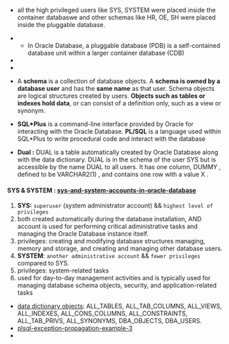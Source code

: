 

- all the high privileged users like SYS, SYSTEM were placed inside the container databaswe and other schemas like HR, OE, SH were placed inside the pluggable database.
- - In Oracle Database, a pluggable database (PDB) is a self-contained database unit within a larger container database (CDB)
- 
- 
- A **schema** is a collection of database objects. A **schema is owned by a database user** and has the **same name** as that user. Schema objects are logical structures created by users. **Objects such as tables or indexes hold data**, or can consist of a definition only, such as a view or synonym.

- **SQL*Plus** is a command-line interface provided by Oracle for interacting with the Oracle Database. **PL/SQL** is a language used within SQL*Plus to write procedural code and interact with the database
- **Dual :** DUAL is a table automatically created by Oracle Database along with the data dictionary. DUAL is in the schema of the user SYS but is accessible by the name DUAL to all users. It has one column, DUMMY , defined to be VARCHAR2(1) , and contains one row with a value X .
#### **SYS & SYSTEM :** [sys-and-system-accounts-in-oracle-database](https://medium.com/@ykods/sys-and-system-accounts-in-oracle-database-6113c3a29765)
1. **SYS:** `superuser` (system administrator account) && `highest level of privileges`
2. both created automatically during the database installation, AND account is used for performing critical administrative tasks and managing the Oracle Database instance itself.
3. privileges: creating and modifying database structures managing, memory and storage, and creating and managing other database users.
4. **SYSTEM**: `another administrative account` && `fewer privileges` compared to SYS.
5. privileges: system-related tasks
6. used for day-to-day management activities and is typically used for managing database schema objects, security, and application-related tasks





- [data dictionary objects](https://chat.openai.com/c/5b7fc911-9988-4722-9648-2329b670400e): ALL_TABLES, ALL_TAB_COLUMNS, ALL_VIEWS, ALL_INDEXES, ALL_CONS_COLUMNS, ALL_CONSTRAINTS, ALL_TAB_PRIVS, ALL_SYNONYMS, DBA_OBJECTS, DBA_USERS.
- [plsql-exception-propagation-example-3](https://www.oracletutorial.com/wp-content/uploads/2019/08/plsql-exception-propagation-example-3.png)
- 
